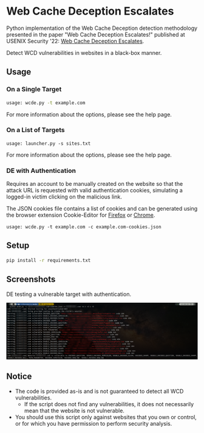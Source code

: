 # Web Cache Deception Escalates

Python implementation of the Web Cache Deception detection methodology presented in the paper "Web Cache Deception Escalates!" published at USENIX Security '22: [Web Cache Deception Escalates](https://www.usenix.org/conference/usenixsecurity22/presentation/mirheidari).

Detect WCD vulnerabilities in websites in a black-box manner.

## Usage

### On a Single Target

```bash
usage: wcde.py -t example.com
```

For more information about the options, please see the help page.

### On a List of Targets

```help
usage: launcher.py -s sites.txt
```

For more information about the options, please see the help page.

### DE with Authentication

Requires an account to be manually created on the website so that the attack URL is requested with valid authentication cookies, simulating a logged-in victim clicking on the malicious link.

The JSON cookies file contains a list of cookies and can be generated using the browser extension Cookie-Editor for [Firefox](https://addons.mozilla.org/it/firefox/addon/cookie-editor/) or [Chrome](https://chrome.google.com/webstore/detail/cookie-editor/hlkenndednhfkekhgcdicdfddnkalmdm).

```help
usage: wcde.py -t example.com -c example.com-cookies.json
```

## Setup

```bash
pip install -r requirements.txt
```

## Screenshots

DE testing a vulnerable target with authentication.

![Screenshot](img/screenshot.png)

## Notice

- The code is provided as-is and is not guaranteed to detect all WCD vulnerabilities.
  - If the script does not find any vulnerabilities, it does not necessarily mean that the website is not vulnerable.
- You should use this script only against websites that you own or control, or for which you have permission to perform security analysis.
